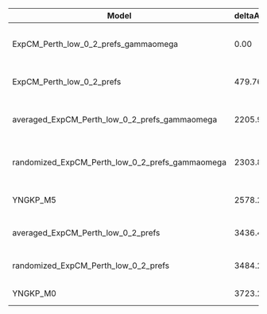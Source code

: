 | Model                                           | deltaAIC | LogLikelihood | nParams | ParamValues                                              |
|-------------------------------------------------|----------|---------------|---------|----------------------------------------------------------|
| ExpCM_Perth_low_0_2_prefs_gammaomega            | 0.00     | -19542.27     | 7       | alpha_omega=0.79, beta=1.75, beta_omega=6.22, kappa=4.06 |
| ExpCM_Perth_low_0_2_prefs                       | 479.76   | -19783.15     | 6       | beta=1.82, kappa=3.63, omega=0.13                        |
| averaged_ExpCM_Perth_low_0_2_prefs_gammaomega   | 2205.98  | -20645.26     | 7       | alpha_omega=0.41, beta=1.64, beta_omega=5.14, kappa=3.83 |
| randomized_ExpCM_Perth_low_0_2_prefs_gammaomega | 2303.86  | -20694.20     | 7       | alpha_omega=0.43, beta=0.03, beta_omega=5.44, kappa=3.86 |
| YNGKP_M5                                        | 2578.20  | -20826.37     | 12      | alpha_omega=0.45, beta_omega=6.22, kappa=3.45            |
| averaged_ExpCM_Perth_low_0_2_prefs              | 3436.42  | -21261.48     | 6       | beta=1.13, kappa=3.38, omega=0.06                        |
| randomized_ExpCM_Perth_low_0_2_prefs            | 3484.20  | -21285.37     | 6       | beta=0.00, kappa=3.39, omega=0.06                        |
| YNGKP_M0                                        | 3723.26  | -21399.90     | 11      | kappa=3.03, omega=0.06                                   |